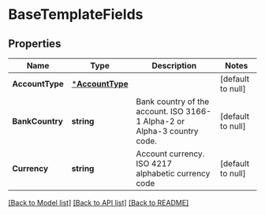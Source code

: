 # BaseTemplateFields

## Properties
Name | Type | Description | Notes
------------ | ------------- | ------------- | -------------
**AccountType** | [***AccountType**](account_type.md) |  | [default to null]
**BankCountry** | **string** | Bank country of the account. ISO 3166-1 Alpha-2 or Alpha-3 country code. | [default to null]
**Currency** | **string** | Account currency. ISO 4217 alphabetic currency code | [default to null]

[[Back to Model list]](../README.md#documentation-for-models) [[Back to API list]](../README.md#documentation-for-api-endpoints) [[Back to README]](../README.md)

